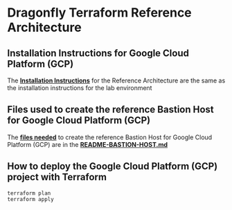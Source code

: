 # Dragonfly Terraform Reference Architecture

## Installation Instructions for Google Cloud Platform (GCP)

The [**Installation Instructions**](../../lab-environment/gcp/README-INSTALL.md) for the Reference Architecture are the same as the installation instructions for the lab environment

## Files used to create the reference Bastion Host for Google Cloud Platform (GCP)

The [**files needed**](./README-BASTION-HOST.md) to create the reference Bastion Host for Google Cloud Platform (GCP) are in the [**README-BASTION-HOST.md**](./README-BASTION-HOST.md)

## How to deploy the Google Cloud Platform (GCP) project with Terraform

	terraform plan
	terraform apply

